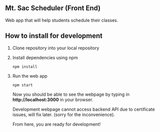 ## Mt. Sac Scheduler (Front End)

Web app that will help students schedule their classes.


## How to install for development
1)  Clone repository into your local repository
2)  Install dependencies using npm
      ```
      npm install
      ```
3)  Run the web app
    ```
    npm start
    ```
    Now you should be able to see the webpage by typing in **http://localhost:3000** in your browser. 
    
    Development webpage cannot access backend API due to certificate issues, will fix later.
    (sorry for the inconvenience).
    
    From here, you are ready for development!
